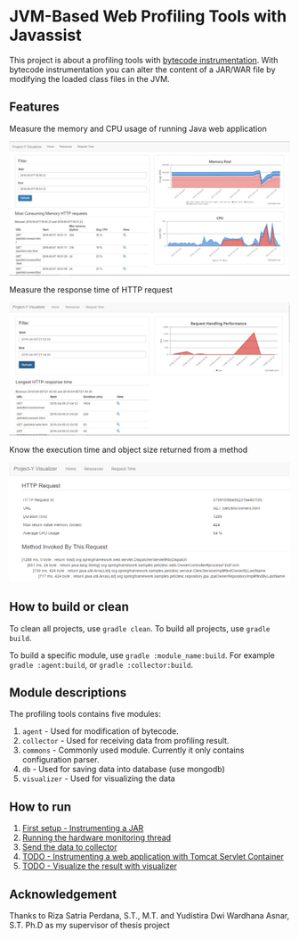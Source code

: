 # JVM-Based Web Profiling Tools with Javassist

This project is about a profiling tools with [bytecode instrumentation](https://docs.oracle.com/javase/7/docs/api/java/lang/instrument/Instrumentation.html). With bytecode instrumentation you can alter the content of a JAR/WAR file by modifying the loaded class files in the JVM.

## Features

Measure the memory and CPU usage of running Java web application

![running apps](https://raw.githubusercontent.com/yafithekid/project-y/master/images/metinv.jpg)

Measure the response time of HTTP request

![response time](https://raw.githubusercontent.com/yafithekid/project-y/master/images/responsetime.jpg)

Know the execution time and object size returned from a method

![method invocation chain](https://raw.githubusercontent.com/yafithekid/project-y/master/images/chain.png)
 
## How to build or clean

To clean all projects, use `gradle clean`. To build all projects, use `gradle build`.

To build a specific module, use `gradle :module_name:build`. For example `gradle :agent:build`, or `gradle :collector:build`.

## Module descriptions

The profiling tools contains five modules:

1. `agent` - Used for modification of bytecode.
2. `collector` - Used for receiving data from profiling result.
3. `commons` - Commonly used module. Currently it only contains configuration parser.
4. `db` - Used for saving data into database (use mongodb)
5. `visualizer` - Used for visualizing the data

## How to run

1. [First setup - Instrumenting a JAR](https://github.com/yafithekid/project-y/wiki/first-setup)
2. [Running the hardware monitoring thread](https://github.com/yafithekid/project-y/wiki/hardware-monitoring-thread)
3. [Send the data to collector](https://github.com/yafithekid/project-y/wiki/send-to-collector)
4. [TODO - Instrumenting a web application with Tomcat Servlet Container]()
5. [TODO - Visualize the result with visualizer]()

## Acknowledgement

Thanks to Riza Satria Perdana, S.T., M.T. and Yudistira Dwi Wardhana Asnar, S.T. Ph.D as my supervisor of thesis project
